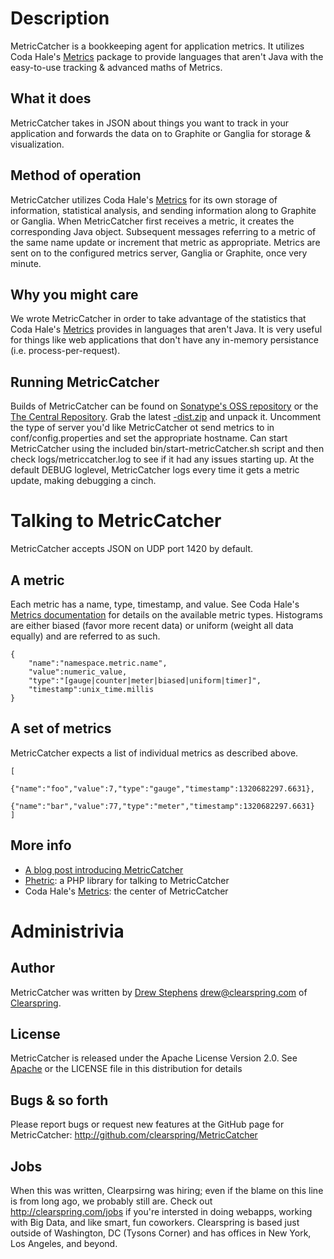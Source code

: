 # Description

MetricCatcher is a bookkeeping agent for application metrics.  It utilizes
Coda Hale's [Metrics](http://github.com/codahale/metrics) package to provide
languages that aren't Java with the easy-to-use tracking & advanced maths of
Metrics.

## What it does

MetricCatcher takes in JSON about things you want to track in your application
and forwards the data on to Graphite or Ganglia for storage & visualization.

## Method of operation

MetricCatcher utilizes Coda Hale's [Metrics](http://github.com/codahale/metrics)
for its own storage of information, statistical analysis, and sending
information along to Graphite or Ganglia.  When MetricCatcher first receives a
metric, it creates the corresponding Java object.  Subsequent messages referring
to a metric of the same name update or increment that metric as appropriate.
Metrics are sent on to the configured metrics server, Ganglia or Graphite, once
very minute.

## Why you might care

We wrote MetricCatcher in order to take advantage of the statistics that Coda
Hale's [Metrics](http://github.com/codahale/metrics) provides in languages that
aren't Java.  It is very useful for things like web applications that don't have
any in-memory persistance (i.e. process-per-request).

## Running MetricCatcher

Builds of MetricCatcher can be found on [Sonatype's OSS repository](https://oss.sonatype.org/content/repositories/releases/com/clearspring/metriccatcher/) or the [The Central Repository](http://search.maven.org/#search|ga|1|a%3A%22metriccatcher%22).  Grab the latest [-dist.zip](http://search.maven.org/remotecontent?filepath=com/clearspring/metriccatcher/0.1.1/metriccatcher-0.1.1-dist.zip) and unpack it.  Uncomment the type of server you'd like MetricCatcher ot send metrics to in conf/config.properties and set the appropriate hostname.  Can start MetricCatcher using the included bin/start-metricCatcher.sh script and then check logs/metriccatcher.log to see if it had any issues starting up.  At the default DEBUG loglevel, MetricCatcher logs every time it gets a metric update, making debugging a cinch.

# Talking to MetricCatcher

MetricCatcher accepts JSON on UDP port 1420 by default.

## A metric

Each metric has a name, type, timestamp, and value. See Coda Hale's [Metrics
documentation](http://metrics.codahale.com/getting-started.html) for details on
the available metric types.  Histograms are either biased (favor more recent
data) or uniform (weight all data equally) and are referred to as such.

    {
        "name":"namespace.metric.name",
        "value":numeric_value,
        "type":"[gauge|counter|meter|biased|uniform|timer]",
        "timestamp":unix_time.millis
    }

## A set of metrics

MetricCatcher expects a list of individual metrics as described above.

    [
        {"name":"foo","value":7,"type":"gauge","timestamp":1320682297.6631},
        {"name":"bar","value":77,"type":"meter","timestamp":1320682297.6631}
    ]

## More info

- [A blog post introducing MetricCatcher](http://www.addthis.com/blog/2012/01/05/advanced-metrics-tracking-for-webapps/)
- [Phetric](https://github.com/clearspring/Phetric): a PHP library for talking to MetricCatcher
- Coda Hale's [Metrics](http://github.com/codahale/metrics): the center of MetricCatcher

# Administrivia

## Author

MetricCatcher was written by [Drew Stephens](http://dinomite.net)
<drew@clearspring.com> of [Clearspring](http://clearspring.com).

## License

MetricCatcher is released under the Apache License Version 2.0.  See
[Apache](http://www.apache.org/licenses/LICENSE-2.0) or the LICENSE file
in this distribution for details

## Bugs & so forth

Please report bugs or request new features at the GitHub page for
MetricCatcher: http://github.com/clearspring/MetricCatcher

## Jobs

When this was written, Clearpsirng was hiring; even if the blame on this line is
from long ago, we probably still are.  Check out http://clearspring.com/jobs if
you're intersted in doing webapps, working with Big Data, and like smart, fun
coworkers.  Clearspring is based just outside of Washington, DC (Tysons Corner)
and has offices in New York, Los Angeles, and beyond.
